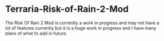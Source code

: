 # Terraria-Risk-of-Rain-2-Mod
The Risk Of Rain 2 Mod is currently a work in progress and may not have a lot of features currently but it is a huge work in progress and I have many plans of what to add in future.  
